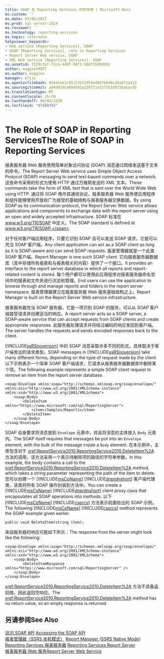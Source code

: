 ```yaml
---
title: SOAP 在 Reporting Services 中的作用 | Microsoft Docs
ms.custom: ''
ms.date: 03/06/2017
ms.prod: sql-server-2014
ms.reviewer: ''
ms.technology: reporting-services
ms.topic: reference
helpviewer_keywords:
- Web service [Reporting Services], SOAP
- SOAP [Reporting Services], role in Reporting Services
- Report Server Web service, SOAP
- XML Web service [Reporting Services], SOAP
ms.assetid: f229c3ef-f2ca-448f-98f1-b8df350b9992
author: maggiesMSFT
ms.author: maggies
manager: kfile
ms.openlocfilehash: 05445eb1c95c5761595944867b6d0c20a6f1a412
ms.sourcegitcommit: ad4d92dce894592a259721a1571b1d8736abacdb
ms.translationtype: MT
ms.contentlocale: zh-CN
ms.lasthandoff: 08/04/2020
ms.locfileid: "87689782"
---
```

# <a name="the-role-of-soap-in-reporting-services"></a><span data-ttu-id="f40ed-102">The Role of SOAP in Reporting Services</span><span class="sxs-lookup"><span data-stu-id="f40ed-102">The Role of SOAP in Reporting Services</span></span>
  <span data-ttu-id="f40ed-103">报表服务器 Web 服务使用简单对象访问协议 (SOAP) 消息通过网络发送基于文本的命令。</span><span class="sxs-lookup"><span data-stu-id="f40ed-103">The Report Server Web service uses Simple Object Access Protocol (SOAP) messaging to send text-based commands over a network.</span></span> <span data-ttu-id="f40ed-104">这些命令采用的形式为使用 HTTP 通过万维网发送的 XML 文本。</span><span class="sxs-lookup"><span data-stu-id="f40ed-104">These commands take the form of XML text that is sent over the World Wide Web using HTTP.</span></span> <span data-ttu-id="f40ed-105">通过将 SOAP 用作其通信协议，报表服务器 Web 服务使应用程序和组件能够使用开放和广为接受的基础结构与报表服务器交换数据。</span><span class="sxs-lookup"><span data-stu-id="f40ed-105">By using SOAP as its communication protocol, the Report Server Web service allows applications and components to exchange data with the report server using an open and widely accepted infrastructure.</span></span> <span data-ttu-id="f40ed-106">SOAP 标准在 www.w3.org/TR/SOAP 中定义。</span><span class="sxs-lookup"><span data-stu-id="f40ed-106">The SOAP standard is defined at www.w3.org/TR/SOAP.</span></span>  
  
 <span data-ttu-id="f40ed-107">对于任何客户端应用程序，只要它识别 SOAP 且可以发送 SOAP 请求，它就可以充当 SOAP 客户端。</span><span class="sxs-lookup"><span data-stu-id="f40ed-107">Any client application can act as a SOAP client as long as it is SOAP-aware and can send SOAP requests.</span></span> <span data-ttu-id="f40ed-108">报表管理器就是一个此类 SOAP 客户端。</span><span class="sxs-lookup"><span data-stu-id="f40ed-108">Report Manager is one such SOAP client.</span></span> <span data-ttu-id="f40ed-109">它向报表服务器数据库（其中存储所有报表和与报表相关的内容）提供了一个接口。</span><span class="sxs-lookup"><span data-stu-id="f40ed-109">It provides an interface to the report server database in which all reports and report-related content is stored.</span></span> <span data-ttu-id="f40ed-110">每个用户都可以使用此应用程序对报表服务器命名空间中的报表和文件夹进行浏览和管理。</span><span class="sxs-lookup"><span data-stu-id="f40ed-110">End users can use the application to browse through and manage reports and folders in the report server namespace.</span></span> <span data-ttu-id="f40ed-111">报表管理器建立在报表服务器 Web 服务基础结构之上。</span><span class="sxs-lookup"><span data-stu-id="f40ed-111">Report Manager is built on the Report Server Web service infrastructure.</span></span>  
  
 <span data-ttu-id="f40ed-112">报表服务器充当 SOAP 服务器，它是一项识别 SOAP 的服务，可以从 SOAP 客户端接受请求并创建适当的响应。</span><span class="sxs-lookup"><span data-stu-id="f40ed-112">A report server acts as a SOAP server, a SOAP-aware service that can accept requests from SOAP clients and create appropriate responses.</span></span> <span data-ttu-id="f40ed-113">此服务器处理请求并将经过编码的响应发回到客户端。</span><span class="sxs-lookup"><span data-stu-id="f40ed-113">The server handles the requests and sends encoded responses back to the client.</span></span>  
  
 <span data-ttu-id="f40ed-114">[!INCLUDE[ssRSnoversion](../../includes/ssrsnoversion-md.md)] 中的 SOAP 消息采取许多不同的形式，具体取决于客户端发出的请求类型。</span><span class="sxs-lookup"><span data-stu-id="f40ed-114">SOAP messages in [!INCLUDE[ssRSnoversion](../../includes/ssrsnoversion-md.md)] take many different forms, depending on the type of request made by the client.</span></span> <span data-ttu-id="f40ed-115">以下示例表示一个简单 SOAP 客户端请求，它请求从报表服务器数据库中删除某个项。</span><span class="sxs-lookup"><span data-stu-id="f40ed-115">The following example represents a simple SOAP client request to remove an item from the report server database.</span></span>  
  
```  
<soap:Envelope xmlns:soap="http://schemas.xmlsoap.org/soap/envelope/" xmlns:xsi="http://www.w3.org/2001/XMLSchema-instance" xmlns:xsd="http://www.w3.org/2001/XMLSchema">  
    <soap:Body>  
        <DeleteItem xmlns="https://www.microsoft.com/sql/ReportingServer">  
            <item>/Samples/Report1</item>  
        </DeleteItem>  
    </soap:Body>  
</soap:Envelope>  
```  
  
 <span data-ttu-id="f40ed-116">SOAP 自身要求将消息放到 `Envelope` 元素中，并且将消息的主体放入 `Body` 元素内。</span><span class="sxs-lookup"><span data-stu-id="f40ed-116">The SOAP itself requires that messages be put into an `Envelope` element, with the bulk of the message inside a `Body` element.</span></span> <span data-ttu-id="f40ed-117">在本示例中，主体包含对于 <xref:ReportService2010.ReportingService2010.DeleteItem%2A> 方法的调用，该方法采用一个表示待删除项的路径的字符串参数。</span><span class="sxs-lookup"><span data-stu-id="f40ed-117">In this example, the body contains a call to the <xref:ReportService2010.ReportingService2010.DeleteItem%2A> method, which takes a string parameter representing the path of the item to delete.</span></span> <span data-ttu-id="f40ed-118">您可以创建一个 [!INCLUDE[msCoName](../../includes/msconame-md.md)] [!INCLUDE[dnprdnshort](../../includes/dnprdnshort-md.md)] 客户端代理类，该类将所有 SOAP 操作封装到方法中。</span><span class="sxs-lookup"><span data-stu-id="f40ed-118">You can create a [!INCLUDE[msCoName](../../includes/msconame-md.md)] [!INCLUDE[dnprdnshort](../../includes/dnprdnshort-md.md)] client proxy class that encapsulates all SOAP operations into methods.</span></span> <span data-ttu-id="f40ed-119">以下 [!INCLUDE[msCoName](../../includes/msconame-md.md)] [!INCLUDE[csprcs](../../includes/csprcs-md.md)] 方法表示前面给出的 SOAP 示例。</span><span class="sxs-lookup"><span data-stu-id="f40ed-119">The following [!INCLUDE[msCoName](../../includes/msconame-md.md)] [!INCLUDE[csprcs](../../includes/csprcs-md.md)] method represents the SOAP example given earlier.</span></span>  
  
```  
public void DeleteItem(string item);  
```  
  
 <span data-ttu-id="f40ed-120">来自服务器的响应可能如下所示：</span><span class="sxs-lookup"><span data-stu-id="f40ed-120">The response from the server might look like the following:</span></span>  
  
```  
<soap:Envelope xmlns:soap="http://schemas.xmlsoap.org/soap/envelope/" xmlns:xsi="http://www.w3.org/2001/XMLSchema-instance" xmlns:xsd="http://www.w3.org/2001/XMLSchema">  
    <soap:Body>  
        <DeleteItemResponse xmlns="https://www.microsoft.com/sql/ReportingServer" />  
    </soap:Body>  
</soap:Envelope>  
```  
  
 <span data-ttu-id="f40ed-121"><xref:ReportService2010.ReportingService2010.DeleteItem%2A> 方法不具备返回值，因此返回空响应。</span><span class="sxs-lookup"><span data-stu-id="f40ed-121">The <xref:ReportService2010.ReportingService2010.DeleteItem%2A> method has no return value, so an empty response is returned.</span></span>  
  
## <a name="see-also"></a><span data-ttu-id="f40ed-122">另请参阅</span><span class="sxs-lookup"><span data-stu-id="f40ed-122">See Also</span></span>  
 <span data-ttu-id="f40ed-123">[访问 SOAP API](accessing-the-soap-api.md) </span><span class="sxs-lookup"><span data-stu-id="f40ed-123">[Accessing the SOAP API](accessing-the-soap-api.md) </span></span>  
 <span data-ttu-id="f40ed-124">[报表管理器（SSRS 本机模式）](../report-manager-ssrs-native-mode.md) </span><span class="sxs-lookup"><span data-stu-id="f40ed-124">[Report Manager  &#40;SSRS Native Mode&#41;](../report-manager-ssrs-native-mode.md) </span></span>  
 <span data-ttu-id="f40ed-125">[Reporting Services 报表服务器](../reporting-services-report-server.md) </span><span class="sxs-lookup"><span data-stu-id="f40ed-125">[Reporting Services Report Server](../reporting-services-report-server.md) </span></span>  
 [<span data-ttu-id="f40ed-126">报表服务器 Web 服务</span><span class="sxs-lookup"><span data-stu-id="f40ed-126">Report Server Web Service</span></span>](report-server-web-service.md)  
  
  
